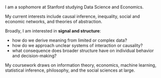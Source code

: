 I am a sophomore at Stanford studying Data Science and Economics. 

My current interests include causal inference, inequality, social and economic networks, and theories of abstraction.

Broadly, I am interested in **signal and structure**:
- how do we derive meaning from limited or complex data?
- how do we approach unclear systems of interaction or causality?
- what consequence does broader structure have on individual behavior and decision-making? 

My coursework draws on information theory, economics, machine learning, statistical inference, philosophy, and the social sciences at large.
